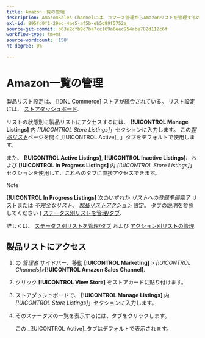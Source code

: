 ```yaml
---
title: Amazon一覧の管理
description: AmazonSales Channelには、コマース管理からAmazonリストを管理するのに役立つ複数のツールが用意されています。
exl-id: 895fd0f1-29ec-4ae5-af5b-eb5d99f5752a
source-git-commit: b63e2cfb9c7ba7cc169a6eec954abe782d112c6f
workflow-type: tm+mt
source-wordcount: '158'
ht-degree: 0%

---
```


# Amazon一覧の管理

製品リスト設定は、 [!DNL Commerce] ストアが統合されている。 リスト設定には、 [ストアダッシュボード](./amazon-store-dashboard.md).

リストの状態別に製品リストにアクセスするには、 **[!UICONTROL Manage Listings]** 内 _[!UICONTROL Store Listings]_」セクションに入力します。 この[_&#x200B;製品リスト&#x200B;_](./managing-listings-by-tab.md)ページを開く_[!UICONTROL Active]_ 」タブをデフォルトで使用します。

また、 **[!UICONTROL Active Listings]**, **[!UICONTROL Inactive Listings]**、および **[!UICONTROL In Progress Listings]** 内 _[!UICONTROL Store Listings]_」セクションを使用して、これらのタブに直接アクセスできます。

>[!NOTE]
>
>**[!UICONTROL In Progress Listings]** 次のいずれか _リストへの登録準備完了_ リストまたは _不完全なリスト_、 [_製品リストアクション_](./product-listing-actions.md) 設定。 タブの説明を参照してください ( [ステータス別リストを管理/タブ](./managing-listings-by-tab.md).

詳しくは、 [ステータス別リストを管理/タブ](./managing-listings-by-tab.md) および [アクション別リストの管理](./managing-listings-by-action.md).

## 製品リストにアクセス

1. の _管理者_ サイドバー、移動 **[!UICONTROL Marketing]** > _[!UICONTROL Channels]_>**[!UICONTROL Amazon Sales Channel]**.

1. クリック **[!UICONTROL View Store]** をストアカードに貼り付けます。

1. ストアダッシュボードで、 **[!UICONTROL Manage Listings]** 内 _[!UICONTROL Store Listings]_」セクションに入力します。

1. そのステータスの一覧を表示するには、タブをクリックします。

   この _[!UICONTROL Active]_タブはデフォルトで表示されます。
